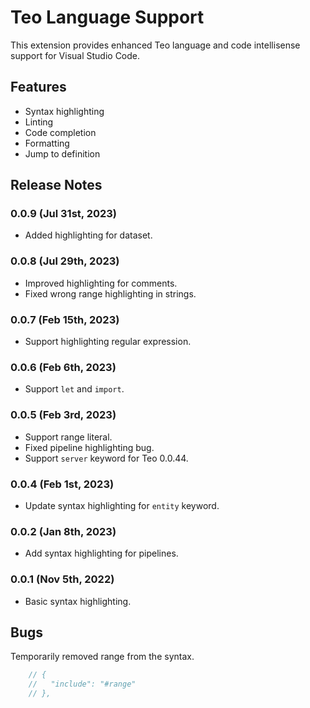 # Teo Language Support

This extension provides enhanced Teo language and code intellisense support for
Visual Studio Code.

## Features

* Syntax highlighting
* Linting
* Code completion
* Formatting
* Jump to definition

## Release Notes

### 0.0.9 (Jul 31st, 2023)
* Added highlighting for dataset.

### 0.0.8 (Jul 29th, 2023)

* Improved highlighting for comments.
* Fixed wrong range highlighting in strings.

### 0.0.7 (Feb 15th, 2023)

* Support highlighting regular expression.

### 0.0.6 (Feb 6th, 2023)

* Support `let` and `import`.

### 0.0.5 (Feb 3rd, 2023)

* Support range literal.
* Fixed pipeline highlighting bug.
* Support `server` keyword for Teo 0.0.44.

### 0.0.4 (Feb 1st, 2023)

* Update syntax highlighting for `entity` keyword.

### 0.0.2 (Jan 8th, 2023)

* Add syntax highlighting for pipelines.

### 0.0.1 (Nov 5th, 2022)

* Basic syntax highlighting.

## Bugs

Temporarily removed range from the syntax.

``` js
    // {
    //   "include": "#range"
    // },
```